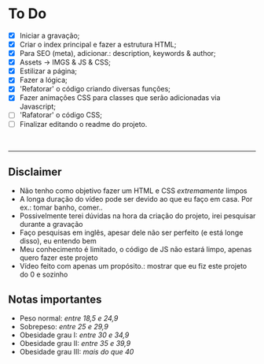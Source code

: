 # To Do   
<!-- TODO -->
- [X] Iniciar a gravação;
- [X] Criar o index principal e fazer a estrutura HTML;
- [X] Para SEO (meta), adicionar.: description, keywords & author;
- [X] Assets -> IMGS & JS & CSS;
- [X] Estilizar a página;
- [X] Fazer a lógica;
- [X] 'Refatorar' o código criando diversas funções;
- [X] Fazer animações CSS para classes que serão adicionadas via Javascript;
- [ ] 'Rafatorar' o código CSS;
- [ ] Finalizar editando o readme do projeto.

</br>

________________________________________________

## Disclaimer
* Não tenho como objetivo fazer um HTML e CSS _extremamente_ limpos 
* A longa duração do vídeo pode ser devido ao que eu faço em casa. Por ex.: tomar banho, comer..
* Possivelmente terei dúvidas na hora da criação do projeto, irei pesquisar durante a gravação
* Faço pesquisas em inglês, apesar dele não ser perfeito (e está longe disso), eu entendo bem  
* Meu conhecimento é limitado, o código de JS não estará limpo, apenas quero fazer este projeto
* Vídeo feito com apenas um propósito.: mostrar que eu fiz este projeto do 0 e sozinho

## Notas importantes
- Peso normal: _entre 18,5 e 24,9_
- Sobrepeso: _entre 25 e 29,9_
- Obesidade grau I: _entre 30 e 34,9_
- Obesidade grau II: _entre 35 e 39,9_
- Obesidade grau III: _mais do que 40_